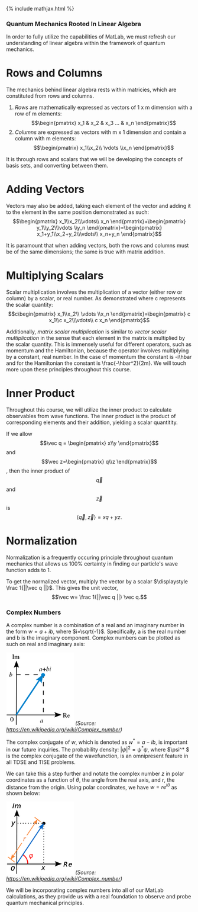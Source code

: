 {% include mathjax.html %}


### Quantum Mechanics Rooted In Linear Algebra

In order to fully utilize the capabilities of MatLab, we must refresh our understanding of linear algebra within the framework of quantum
mechanics. 

# Rows and Columns 

The mechanics behind linear algebra rests within matricies, which are constituted from rows and columns. 
1. *Rows* are mathematically expressed as vectors of 1 x m dimension with a row of m elements:
  $$\begin{pmatrix} x_1 & x_2 & x_3 ... & x_n \end{pmatrix}$$
1. *Columns* are expressed as vectors with m x 1 dimension and contain a column with m elements: 
  $$\begin{pmatrix} x_1\\x_2\\ \vdots \\x_n \end{pmatrix}$$

It is through rows and scalars that we will be developing the concepts of basis sets, and converting between them. 

# Adding Vectors 

Vectors may also be added, taking each element of the vector and adding it to the element in the same position demonstrated as such:
$$\begin{pmatrix} x_1\\x_2\\\vdots\\ x_n \end{pmatrix}+\begin{pmatrix} y_1\\y_2\\\vdots \\y_n \end{pmatrix}=\begin{pmatrix} x_1+y_1\\x_2+y_2\\\vdots\\ x_n+y_n \end{pmatrix}$$

It is paramount that when adding vectors, both the rows and columns must be of the same dimensions; the same is true with matrix addition.

# Multiplying Scalars

Scalar multiplication involves the multiplication of a vector (either row or column) by a scalar, or real number. 
As demonstrated where c represents the scalar quantity: $$c\begin{pmatrix} x_1\\x_2\\ \vdots \\x_n \end{pmatrix}=\begin{pmatrix} c x_1\\c x_2\\\vdots\\ c x_n \end{pmatrix}$$

Additionally, *matrix scalar multiplication* is similar to *vector scalar multiplication* in the sense that each element in 
the matrix is multiplied by the scalar quantity. This is immensely useful for different operators, such as 
momentum and the Hamiltonian, because the operator involves multiplying by a constant, real number. 
In the case of momentum the constant is -i\hbar and for the Hamiltonian the constant is \frac{-\hbar^2}{2m}. We will
touch more upon these principles throughout this course. 

# Inner Product   

Throughout this course, we will utilize the inner product to calculate observables from wave functions. The inner product is 
the product of corresponding elements and their addition, yielding a scalar quantitity. 

If we allow $$\vec q = \begin{pmatrix} x\\y  \end{pmatrix}$$ and $$\vec z=\begin{pmatrix} q\\z
\end{pmatrix}$$, then the inner product of $$\vec q$$ and $$\vec z$$ is $$\langle \vec q, \vec z \rangle =xq+yz.$$

# Normalization 

Normalization is a frequently occuring principle throughout quantum mechanics that allows us 100% certainty in finding our particle's 
wave function adds to 1. 

To get the normalized vector, multiply the vector by a scalar $\displaystyle \frac
1{||\vec q ||}$. This gives the unit vector,  $$\vec w= \frac 1{||\vec q ||} \vec q.$$


### Complex Numbers


A complex number is a combination of a real and an imaginary number in the form  $w=a+ib$, where $i=\sqrt{-1}$. Specifically, a is the real number
and  b is the imaginary component. 
Complex numbers can be plotted as such on real and imaginary axis:

![complex](/wiki.png)
*(Source: https://en.wikipedia.org/wiki/Complex_number)*

The complex conjugate of $w$, which is denoted as $w^* =a-ib$, is important in our future inquiries. The probability 
density: $|\psi|^2= \psi^* \psi$, where $\psi^* $ is the complex conjugate of the wavefunction, is an omnipresent feature in all TDSE
and TISE problems.

We can take this a step further and notate the complex number $z$ in polar coordinates as a function of $\theta$, the angle from 
the real axis, and $r$, the distance from the origin. Using polar coordinates, we have $w=re^{i\theta}$ as shown below:

![complex](/complex.png)
*(Source: https://en.wikipedia.org/wiki/Complex_number)* 

We will be incorporating complex numbers into all of our MatLab calculations, as they provide us with a real foundation
to observe and probe quantum mechanical principles. 
